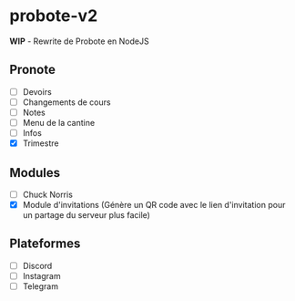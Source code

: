 # probote-v2
**WIP** - Rewrite de Probote en NodeJS

## Pronote
- [ ] Devoirs
- [ ] Changements de cours
- [ ] Notes
- [ ] Menu de la cantine
- [ ] Infos
- [X] Trimestre

## Modules
- [ ] Chuck Norris
- [X] Module d'invitations
        (Génère un QR code avec le lien d'invitation pour un partage du serveur plus facile)

## Plateformes
- [ ] Discord
- [ ] Instagram
- [ ] Telegram
